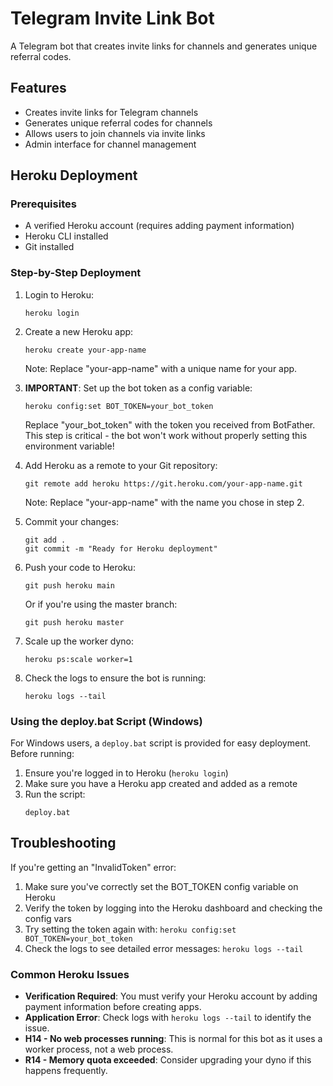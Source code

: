 # Telegram Invite Link Bot

A Telegram bot that creates invite links for channels and generates unique referral codes.

## Features

- Creates invite links for Telegram channels
- Generates unique referral codes for channels
- Allows users to join channels via invite links
- Admin interface for channel management

## Heroku Deployment

### Prerequisites
- A verified Heroku account (requires adding payment information)
- Heroku CLI installed
- Git installed

### Step-by-Step Deployment

1. Login to Heroku:
   ```
   heroku login
   ```

2. Create a new Heroku app:
   ```
   heroku create your-app-name
   ```
   Note: Replace "your-app-name" with a unique name for your app.

3. **IMPORTANT**: Set up the bot token as a config variable:
   ```
   heroku config:set BOT_TOKEN=your_bot_token
   ```
   Replace "your_bot_token" with the token you received from BotFather.
   This step is critical - the bot won't work without properly setting this environment variable!

4. Add Heroku as a remote to your Git repository:
   ```
   git remote add heroku https://git.heroku.com/your-app-name.git
   ```
   Note: Replace "your-app-name" with the name you chose in step 2.

5. Commit your changes:
   ```
   git add .
   git commit -m "Ready for Heroku deployment"
   ```

6. Push your code to Heroku:
   ```
   git push heroku main
   ```
   Or if you're using the master branch:
   ```
   git push heroku master
   ```

7. Scale up the worker dyno:
   ```
   heroku ps:scale worker=1
   ```

8. Check the logs to ensure the bot is running:
   ```
   heroku logs --tail
   ```

### Using the deploy.bat Script (Windows)

For Windows users, a `deploy.bat` script is provided for easy deployment. Before running:
1. Ensure you're logged in to Heroku (`heroku login`)
2. Make sure you have a Heroku app created and added as a remote
3. Run the script:
   ```
   deploy.bat
   ```

## Troubleshooting

If you're getting an "InvalidToken" error:
1. Make sure you've correctly set the BOT_TOKEN config variable on Heroku
2. Verify the token by logging into the Heroku dashboard and checking the config vars
3. Try setting the token again with: `heroku config:set BOT_TOKEN=your_bot_token`
4. Check the logs to see detailed error messages: `heroku logs --tail`

### Common Heroku Issues

- **Verification Required**: You must verify your Heroku account by adding payment information before creating apps.
- **Application Error**: Check logs with `heroku logs --tail` to identify the issue.
- **H14 - No web processes running**: This is normal for this bot as it uses a worker process, not a web process.
- **R14 - Memory quota exceeded**: Consider upgrading your dyno if this happens frequently. 